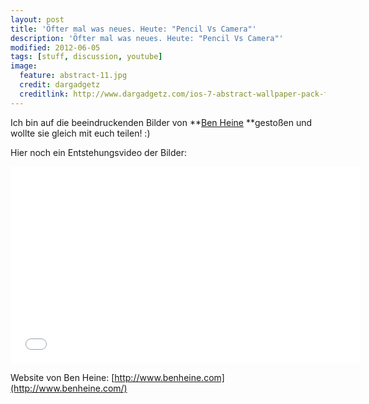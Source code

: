 ```yaml
---
layout: post
title: 'Öfter mal was neues. Heute: "Pencil Vs Camera"'
description: 'Öfter mal was neues. Heute: "Pencil Vs Camera"'
modified: 2012-06-05
tags: [stuff, discussion, youtube]
image:
  feature: abstract-11.jpg
  credit: dargadgetz
  creditlink: http://www.dargadgetz.com/ios-7-abstract-wallpaper-pack-for-iphone-5-and-ipod-touch-retina/
---
```



Ich bin auf die beeindruckenden Bilder von **[Ben Heine](http://www.flickr.com/photos/benheine/) **gestoßen und wollte sie
gleich mit euch teilen! :)

Hier noch ein Entstehungsvideo der Bilder:

<iframe width="560" height="315" src="//www.youtube.com/embed/2JQYUwskc\_I" frameborder="0"> </iframe>

Website von Ben Heine: [http://www.benheine.com](http://www.benheine.com/)
